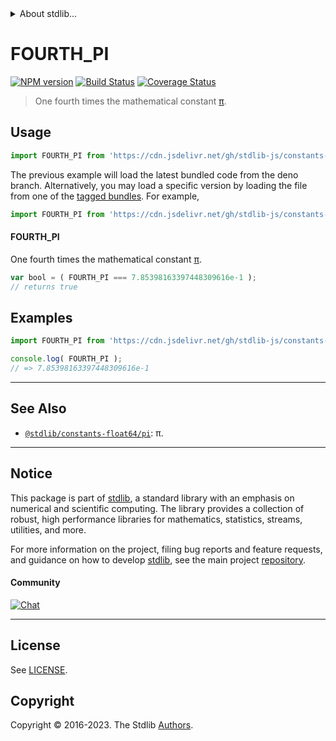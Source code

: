 <!--

@license Apache-2.0

Copyright (c) 2018 The Stdlib Authors.

Licensed under the Apache License, Version 2.0 (the "License");
you may not use this file except in compliance with the License.
You may obtain a copy of the License at

   http://www.apache.org/licenses/LICENSE-2.0

Unless required by applicable law or agreed to in writing, software
distributed under the License is distributed on an "AS IS" BASIS,
WITHOUT WARRANTIES OR CONDITIONS OF ANY KIND, either express or implied.
See the License for the specific language governing permissions and
limitations under the License.

-->


<details>
  <summary>
    About stdlib...
  </summary>
  <p>We believe in a future in which the web is a preferred environment for numerical computation. To help realize this future, we've built stdlib. stdlib is a standard library, with an emphasis on numerical and scientific computation, written in JavaScript (and C) for execution in browsers and in Node.js.</p>
  <p>The library is fully decomposable, being architected in such a way that you can swap out and mix and match APIs and functionality to cater to your exact preferences and use cases.</p>
  <p>When you use stdlib, you can be absolutely certain that you are using the most thorough, rigorous, well-written, studied, documented, tested, measured, and high-quality code out there.</p>
  <p>To join us in bringing numerical computing to the web, get started by checking us out on <a href="https://github.com/stdlib-js/stdlib">GitHub</a>, and please consider <a href="https://opencollective.com/stdlib">financially supporting stdlib</a>. We greatly appreciate your continued support!</p>
</details>

# FOURTH_PI

[![NPM version][npm-image]][npm-url] [![Build Status][test-image]][test-url] [![Coverage Status][coverage-image]][coverage-url] <!-- [![dependencies][dependencies-image]][dependencies-url] -->

> One fourth times the mathematical constant [π][pi].



<section class="usage">

## Usage

```javascript
import FOURTH_PI from 'https://cdn.jsdelivr.net/gh/stdlib-js/constants-float64-fourth-pi@deno/mod.js';
```
The previous example will load the latest bundled code from the deno branch. Alternatively, you may load a specific version by loading the file from one of the [tagged bundles](https://github.com/stdlib-js/constants-float64-fourth-pi/tags). For example,

```javascript
import FOURTH_PI from 'https://cdn.jsdelivr.net/gh/stdlib-js/constants-float64-fourth-pi@v0.1.1-deno/mod.js';
```

#### FOURTH_PI

One fourth times the mathematical constant [π][pi].

```javascript
var bool = ( FOURTH_PI === 7.85398163397448309616e-1 );
// returns true
```

</section>

<!-- /.usage -->

<section class="examples">

## Examples

<!-- TODO: better example -->

<!-- eslint no-undef: "error" -->

```javascript
import FOURTH_PI from 'https://cdn.jsdelivr.net/gh/stdlib-js/constants-float64-fourth-pi@deno/mod.js';

console.log( FOURTH_PI );
// => 7.85398163397448309616e-1
```

</section>

<!-- /.examples -->

<!-- C interface documentation. -->



<!-- Section for related `stdlib` packages. Do not manually edit this section, as it is automatically populated. -->

<section class="related">

* * *

## See Also

-   <span class="package-name">[`@stdlib/constants-float64/pi`][@stdlib/constants/float64/pi]</span><span class="delimiter">: </span><span class="description">π.</span>

</section>

<!-- /.related -->

<!-- Section for all links. Make sure to keep an empty line after the `section` element and another before the `/section` close. -->


<section class="main-repo" >

* * *

## Notice

This package is part of [stdlib][stdlib], a standard library with an emphasis on numerical and scientific computing. The library provides a collection of robust, high performance libraries for mathematics, statistics, streams, utilities, and more.

For more information on the project, filing bug reports and feature requests, and guidance on how to develop [stdlib][stdlib], see the main project [repository][stdlib].

#### Community

[![Chat][chat-image]][chat-url]

---

## License

See [LICENSE][stdlib-license].


## Copyright

Copyright &copy; 2016-2023. The Stdlib [Authors][stdlib-authors].

</section>

<!-- /.stdlib -->

<!-- Section for all links. Make sure to keep an empty line after the `section` element and another before the `/section` close. -->

<section class="links">

[npm-image]: http://img.shields.io/npm/v/@stdlib/constants-float64-fourth-pi.svg
[npm-url]: https://npmjs.org/package/@stdlib/constants-float64-fourth-pi

[test-image]: https://github.com/stdlib-js/constants-float64-fourth-pi/actions/workflows/test.yml/badge.svg?branch=v0.1.1
[test-url]: https://github.com/stdlib-js/constants-float64-fourth-pi/actions/workflows/test.yml?query=branch:v0.1.1

[coverage-image]: https://img.shields.io/codecov/c/github/stdlib-js/constants-float64-fourth-pi/main.svg
[coverage-url]: https://codecov.io/github/stdlib-js/constants-float64-fourth-pi?branch=main

<!--

[dependencies-image]: https://img.shields.io/david/stdlib-js/constants-float64-fourth-pi.svg
[dependencies-url]: https://david-dm.org/stdlib-js/constants-float64-fourth-pi/main

-->

[chat-image]: https://img.shields.io/gitter/room/stdlib-js/stdlib.svg
[chat-url]: https://app.gitter.im/#/room/#stdlib-js_stdlib:gitter.im

[stdlib]: https://github.com/stdlib-js/stdlib

[stdlib-authors]: https://github.com/stdlib-js/stdlib/graphs/contributors

[umd]: https://github.com/umdjs/umd
[es-module]: https://developer.mozilla.org/en-US/docs/Web/JavaScript/Guide/Modules

[deno-url]: https://github.com/stdlib-js/constants-float64-fourth-pi/tree/deno
[umd-url]: https://github.com/stdlib-js/constants-float64-fourth-pi/tree/umd
[esm-url]: https://github.com/stdlib-js/constants-float64-fourth-pi/tree/esm
[branches-url]: https://github.com/stdlib-js/constants-float64-fourth-pi/blob/main/branches.md

[stdlib-license]: https://raw.githubusercontent.com/stdlib-js/constants-float64-fourth-pi/main/LICENSE

[pi]: https://en.wikipedia.org/wiki/Pi

<!-- <related-links> -->

[@stdlib/constants/float64/pi]: https://github.com/stdlib-js/constants-float64-pi/tree/deno

<!-- </related-links> -->

</section>

<!-- /.links -->
